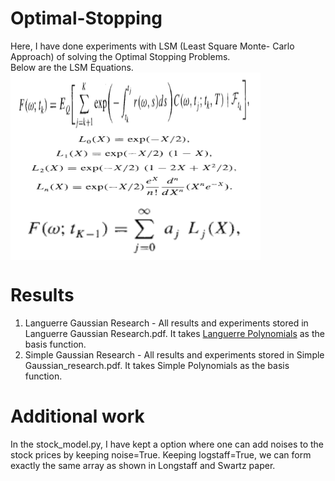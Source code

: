 # Optimal-Stopping
Here, I have done experiments with LSM (Least Square Monte- Carlo Approach) of solving the Optimal Stopping Problems.<br>
Below are the LSM Equations.<br>
<img src = "./assets/1.png" align="center" height = "100" width = "400"/><br>
<img src = "./assets/2.png" align="center" height = "100" width = "400"/><br>
<img src = "./assets/3.png" align="center" height = "100" width = "400"/><br>

# Results 
1. Languerre Gaussian Research - All results and experiments stored in Languerre Gaussian Research.pdf. It takes <a href ="https://en.wikipedia.org/wiki/Laguerre_polynomials">Languerre Polynomials</a> as the basis function.
2. Simple Gaussian Research - All results and experiments stored in Simple Gaussian_research.pdf. It takes Simple Polynomials as the basis function.

# Additional work 
In the stock_model.py, I have kept a option where one can add noises to the stock prices by keeping noise=True. Keeping logstaff=True, we can form exactly the same array as shown in Longstaff and Swartz paper. <br>
